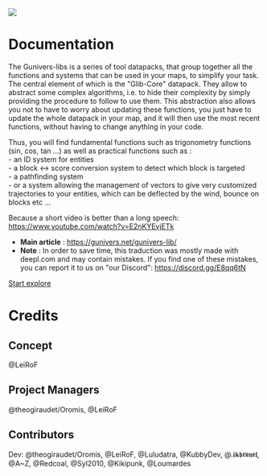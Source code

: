 ![](https://gunivers.net/wp-content/uploads/2020/08/Glibs_banner.jpg)

# **Documentation**

The Gunivers-libs is a series of tool datapacks, that group together all the functions and systems that can be used in your maps, to simplify your task. The central element of which is the "Glib-Core" datapack. They allow to abstract some complex algorithms, i.e. to hide their complexity by simply providing the procedure to follow to use them. This abstraction also allows you not to have to worry about updating these functions, you just have to update the whole datapack in your map, and it will then use the most recent functions, without having to change anything in your code.

Thus, you will find fundamental functions such as trigonometry functions (sin, cos, tan ...) as well as practical functions such as :\
\- an ID system for entities\
\- a block <-> score conversion system to detect which block is targeted\
\- a pathfinding system\
\- or a system allowing the management of vectors to give very customized trajectories to your entities, which can be deflected by the wind, bounce on blocks etc ...

Because a short video is better than a long speech: <https://www.youtube.com/watch?v=E2nKYEvjETk>

* **Main article** : <https://gunivers.net/gunivers-lib/>
* **Note** : In order to save time, this traduction was mostly made with deepl.com and may contain mistakes. If you find one of these mistakes, you can report it to us on "our Discord": <https://discord.gg/E8qq6tN>

[Start explore](SUMMARY.md)

# Credits

## Concept
@LeiRoF

## Project Managers
@theogiraudet/Oromis, @LeiRoF

## Contributors
Dev: @theogiraudet/Oromis, @LeiRoF, @Luludatra, @KubbyDev, @.𝖎𝖐𝖇𝖗𝖚𝖓𝖊𝖑, @A~Z, @Redcoal, @Syl2010, @Kikipunk, @Loumardes 